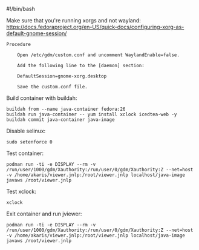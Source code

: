 #!/bin/bash

Make sure that you're running xorgs and not wayland:
https://docs.fedoraproject.org/en-US/quick-docs/configuring-xorg-as-default-gnome-session/
~~~
Procedure

    Open /etc/gdm/custom.conf and uncomment WaylandEnable=false.

    Add the following line to the [daemon] section:

    DefaultSession=gnome-xorg.desktop

    Save the custom.conf file.
~~~

Build container with buildah:
~~~
buildah from --name java-container fedora:26
buildah run java-container -- yum install xclock icedtea-web -y
buildah commit java-container java-image
~~~

Disable selinux:
~~~
sudo setenforce 0
~~~

Test container:
~~~
podman run -ti -e DISPLAY --rm -v /run/user/1000/gdm/Xauthority:/run/user/0/gdm/Xauthority:Z --net=host -v /home/akaris/viewer.jnlp:/root/viewer.jnlp localhost/java-image javaws /root/viewer.jnlp
~~~

Test xclock:
~~~
xclock
~~~

Exit container and run jviewer:
~~~
podman run -ti -e DISPLAY --rm -v /run/user/1000/gdm/Xauthority:/run/user/0/gdm/Xauthority:Z --net=host -v /home/akaris/viewer.jnlp:/root/viewer.jnlp localhost/java-image javaws /root/viewer.jnlp
~~~
